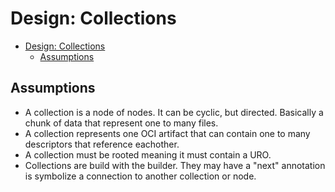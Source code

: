 Design: Collections
===
- [Design: Collections](#design-collections)
  - [Assumptions](#assumptions)


## Assumptions
- A collection is a node of nodes. It can be cyclic, but directed. Basically a chunk of data that represent one to many files.
- A collection represents one OCI artifact that can contain one to many descriptors that reference eachother.
- A collection must be rooted meaning it must contain a URO.
- Collections are build with the builder. They may have a "next" annotation is symbolize a connection to another collection or node.
